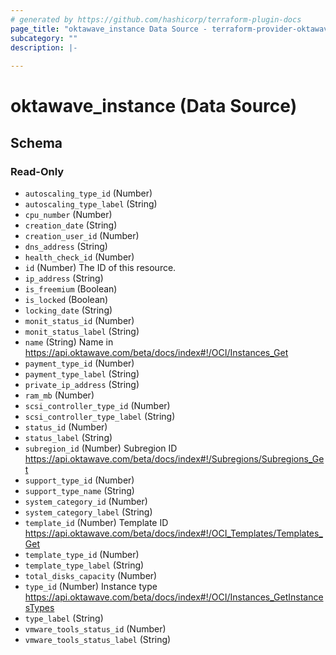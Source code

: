 ```yaml
---
# generated by https://github.com/hashicorp/terraform-plugin-docs
page_title: "oktawave_instance Data Source - terraform-provider-oktawave"
subcategory: ""
description: |-
  
---
```


# oktawave_instance (Data Source)





<!-- schema generated by tfplugindocs -->
## Schema

### Read-Only

- `autoscaling_type_id` (Number)
- `autoscaling_type_label` (String)
- `cpu_number` (Number)
- `creation_date` (String)
- `creation_user_id` (Number)
- `dns_address` (String)
- `health_check_id` (Number)
- `id` (Number) The ID of this resource.
- `ip_address` (String)
- `is_freemium` (Boolean)
- `is_locked` (Boolean)
- `locking_date` (String)
- `monit_status_id` (Number)
- `monit_status_label` (String)
- `name` (String) Name in https://api.oktawave.com/beta/docs/index#!/OCI/Instances_Get
- `payment_type_id` (Number)
- `payment_type_label` (String)
- `private_ip_address` (String)
- `ram_mb` (Number)
- `scsi_controller_type_id` (Number)
- `scsi_controller_type_label` (String)
- `status_id` (Number)
- `status_label` (String)
- `subregion_id` (Number) Subregion ID https://api.oktawave.com/beta/docs/index#!/Subregions/Subregions_Get
- `support_type_id` (Number)
- `support_type_name` (String)
- `system_category_id` (Number)
- `system_category_label` (String)
- `template_id` (Number) Template ID https://api.oktawave.com/beta/docs/index#!/OCI_Templates/Templates_Get
- `template_type_id` (Number)
- `template_type_label` (String)
- `total_disks_capacity` (Number)
- `type_id` (Number) Instance type https://api.oktawave.com/beta/docs/index#!/OCI/Instances_GetInstancesTypes
- `type_label` (String)
- `vmware_tools_status_id` (Number)
- `vmware_tools_status_label` (String)


